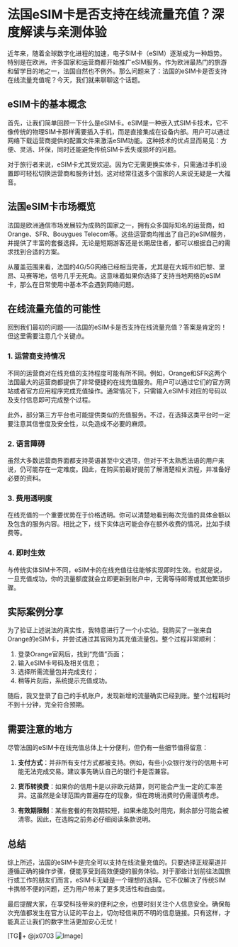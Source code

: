 # 法国eSIM卡是否支持在线流量充值？深度解读与亲测体验

近年来，随着全球数字化进程的加速，电子SIM卡（eSIM）逐渐成为一种趋势。特别是在欧洲，许多国家和运营商都开始推广eSIM服务。作为欧洲最热门的旅游和留学目的地之一，法国自然也不例外。那么问题来了：法国的eSIM卡是否支持在线流量充值呢？今天，我们就来聊聊这个话题。

## eSIM卡的基本概念

首先，让我们简单回顾一下什么是eSIM卡。eSIM是一种嵌入式SIM卡技术，它不像传统的物理SIM卡那样需要插入手机，而是直接集成在设备内部。用户可以通过网络下载运营商提供的配置文件来激活eSIM功能。这种技术的优点显而易见：方便、灵活、环保，同时还能避免传统SIM卡丢失或损坏的问题。

对于旅行者来说，eSIM卡尤其受欢迎。因为它无需更换实体卡，只需通过手机设置即可轻松切换运营商和服务计划。这对经常往返多个国家的人来说无疑是一大福音。

## 法国eSIM卡市场概览

法国是欧洲通信市场发展较为成熟的国家之一，拥有众多国际知名的运营商，如Orange、SFR、Bouygues Telecom等。这些运营商均推出了自己的eSIM服务，并提供了丰富的套餐选择。无论是短期游客还是长期居住者，都可以根据自己的需求找到合适的方案。

从覆盖范围来看，法国的4G/5G网络已经相当完善，尤其是在大城市如巴黎、里昂、马赛等地，信号几乎无死角。这意味着如果你选择了支持当地网络的eSIM卡，那么在日常使用中基本不会遇到网络问题。

## 在线流量充值的可能性

回到我们最初的问题——法国的eSIM卡是否支持在线流量充值？答案是肯定的！但这里需要注意几个关键点。

### 1. **运营商支持情况**
不同的运营商对在线充值的支持程度可能有所不同。例如，Orange和SFR这两个法国最大的运营商都提供了非常便捷的在线充值服务。用户可以通过它们的官方网站或者官方应用程序完成充值操作。通常情况下，只需输入eSIM卡对应的号码以及支付信息即可完成整个过程。

此外，部分第三方平台也可能提供类似的充值服务。不过，在选择这类平台时一定要注意其信誉度及安全性，以免造成不必要的麻烦。

### 2. **语言障碍**
虽然大多数运营商界面都支持英语甚至中文选项，但对于不太熟悉法语的用户来说，仍可能存在一定难度。因此，在购买前最好提前了解清楚相关流程，并准备好必要的资料。

### 3. **费用透明度**
在线充值的一个重要优势在于价格透明。你可以清楚地看到每次充值的具体金额以及包含的服务内容。相比之下，线下实体店可能会存在额外收费的情况，比如手续费等。

### 4. **即时生效**
与传统实体SIM卡不同，eSIM卡的在线充值往往能够实现即时生效。也就是说，一旦充值成功，你的流量额度就会立即更新到账户中，无需等待邮寄或其他繁琐步骤。

## 实际案例分享

为了验证上述说法的真实性，我特意进行了一个小实验。我购买了一张来自Orange的eSIM卡，并尝试通过其官网为其充值流量包。整个过程非常顺利：

1. 登录Orange官网后，找到“充值”页面；
2. 输入eSIM卡号码及相关信息；
3. 选择所需流量包并完成支付；
4. 稍等片刻后，系统提示充值成功。

随后，我又登录了自己的手机账户，发现新增的流量确实已经到账。整个过程耗时不到十分钟，完全符合预期。

## 需要注意的地方

尽管法国的eSIM卡在线充值总体上十分便利，但仍有一些细节值得留意：

1. **支付方式**：并非所有支付方式都被支持。例如，有些小众银行发行的信用卡可能无法完成交易。建议事先确认自己的银行卡是否兼容。
   
2. **货币转换费**：如果你的信用卡是以非欧元结算，则可能会产生一定的汇率差异。这虽然是全球范围内普遍存在的现象，但在跨境消费时仍需谨慎考虑。

3. **有效期限制**：某些套餐的有效期较短，如果未能及时用完，剩余部分可能会被清零。因此，在选购之前务必仔细阅读条款说明。

## 总结

综上所述，法国的eSIM卡是完全可以支持在线流量充值的。只要选择正规渠道并遵循正确的操作步骤，便能享受到高效便捷的服务体验。对于那些计划前往法国旅行或工作的朋友们而言，eSIM卡无疑是一个理想的选择。它不仅解决了传统SIM卡携带不便的问题，还为用户带来了更多灵活性和自由度。

最后提醒大家，在享受科技带来的便利之余，也要时刻关注个人信息安全。确保每次充值都发生在官方认证的平台上，切勿轻信来历不明的信息链接。只有这样，才能真正让我们的数字生活更加安心无忧！

[TG💪+ @jx0703 ![Image](https://github.com/user-attachments/assets/dbca1d08-cadb-493c-b0ec-ad6f7a83f270)]